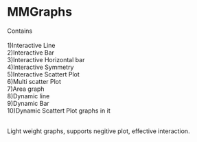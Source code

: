 # MMGraphs
Contains<br />
<br /> 1)Interactive Line
<br /> 2)Interactive Bar
<br /> 3)Interactive Horizontal bar
<br /> 4)Interactive Symmetry
<br /> 5)Interactive Scattert Plot
<br /> 6)Multi scatter Plot
<br /> 7)Area graph
<br /> 8)Dynamic line
<br /> 9)Dynamic Bar
<br /> 10)Dynamic Scattert Plot graphs in it
  
<br />  Light weight graphs, supports negitive plot, effective interaction.

